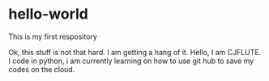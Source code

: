 # hello-world
This is my first respository

Ok, this stuff is not that hard. I am getting a hang of it. Hello, I am CJFLUTE.
I code in python, i am currently learning on how to use git hub to save my codes on the cloud.

